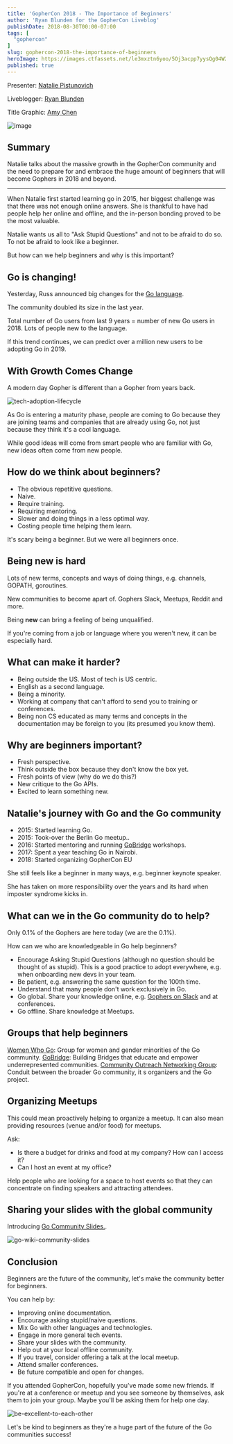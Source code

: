 ```yaml
---
title: 'GopherCon 2018 - The Importance of Beginners'
author: 'Ryan Blunden for the GopherCon Liveblog'
publishDate: 2018-08-30T00:00-07:00
tags: [
  "gophercon"
]
slug: gophercon-2018-the-importance-of-beginners
heroImage: https://images.ctfassets.net/le3mxztn6yoo/5Oj3acpp7yysQg04W2AW4A/a93d79c10ad903d3902f6b6d8707973a/mechanic-tire-2.jpg
published: true
---
```


Presenter: [Natalie Pistunovich](https://www.gophercon.com/agenda/speakers/279058)

Liveblogger: [Ryan Blunden](https://twitter.com/ryan_blunden)

Title Graphic: [Amy Chen](https://twitter.com/TheAmyCode)

![image](https://user-images.githubusercontent.com/1646931/44930091-13eb3b80-ad12-11e8-96a3-41edbab494ee.png)

## Summary

Natalie talks about the massive growth in the GopherCon community and the need to prepare for and embrace the huge amount of beginners that will become Gophers in 2018 and beyond.

---

When Natalie first started learning go in 2015, her biggest challenge was that there was not enough online answers. She is thankful to have had people help her online and offline, and the in-person bonding proved to be the most valuable.

Natalie wants us all to "Ask Stupid Questions" and not to be afraid to do so. To not be afraid to look like a beginner.

But how can we help beginners and why is this important?

## Go is changing!

Yesterday, Russ announced big changes for the [Go language](https://blog.golang.org/go2draft).

The community doubled its size in the last year.

Total number of Go users from last 9 years = number of new Go users in 2018. Lots of people new to the language.

If this trend continues, we can predict over a million new users to be adopting Go in 2019.

## With Growth Comes Change

A modern day Gopher is different than a Gopher from years back.

![tech-adoption-lifecycle](https://user-images.githubusercontent.com/133014/44869068-804a3a00-ac41-11e8-8860-428b7af24af4.jpg)

As Go is entering a maturity phase, people are coming to Go because they are joining teams and companies that are already using Go, not just because they think it's a cool language.

While good ideas will come from smart people who are familiar with Go, new ideas often come from new people.

## How do we think about beginners?

 - The obvious repetitive questions.
 - Naive.
 - Require training.
 - Requiring mentoring.
 - Slower and doing things in a less optimal way.
 - Costing people time helping them learn.

It's scary being a beginner. But we were all beginners once.

## Being new is hard

Lots of new terms, concepts and ways of doing things, e.g. channels, GOPATH, goroutines.

New communities to become apart of. Gophers Slack, Meetups, Reddit and more.

Being **new** can bring a feeling of being unqualified.

If you're coming from a job or language where you weren't new, it can be especially hard.

## What can make it harder?

 - Being outside the US. Most of tech is US centric.
 - English as a second language.
 - Being a minority.
 - Working at company that can't afford to send you to training or conferences.
 - Being non CS educated as many terms and concepts in the documentation may be foreign to you (its presumed you know them).

## Why are beginners important?

 - Fresh perspective.
 - Think outside the box because they don't know the box yet.
 - Fresh points of view (why do we do this?)
 - New critique to the Go APIs.
 - Excited to learn something new.

## Natalie's journey with Go and the Go community

 - 2015: Started learning Go.
 - 2015: Took-over the Berlin Go meetup..
 - 2016: Started mentoring and running [GoBridge](https://golangbridge.org/) workshops.
 - 2017: Spent a year teaching Go in Nairobi.
 - 2018: Started organizing GopherCon EU

She still feels like a beginner in many ways, e.g. beginner keynote speaker.

She has taken on more responsibility over the years and its hard when imposter syndrome kicks in.

## What can we in the Go community do to help?

Only 0.1% of the Gophers are here today (we are the 0.1%).

How can we who are knowledgeable in Go help beginners?

 - Encourage Asking Stupid Questions (although no question should be thought of as stupid). This is a good practice to adopt everywhere, e.g. when onboarding new devs in your team.
 - Be patient, e.g. answering the same question for the 100th time.
 - Understand that many people don't work exclusively in Go.
 - Go global. Share your knowledge online, e.g. [Gophers on Slack](https://invite.slack.golangbridge.org/) and at conferences.
 - Go offline. Share knowledge at Meetups.

## Groups that help beginners

[Women Who Go](https://www.womenwhogo.org/): Group for women and gender minorities of the Go community.
[GoBridge](https://golangbridge.org/): Building Bridges that educate and empower underrepresented communities.
[Community Outreach Networking Group](https://blog.golang.org/community-outreach-working-group): Conduit between the broader Go community, it  s organizers and the Go project.

## Organizing Meetups

This could mean proactively helping to organize a meetup. It can also mean providing resources (venue and/or food) for meetups.

Ask:

 - Is there a budget for drinks and food at my company? How can I access it?
 - Can I host an event at my office?

Help people who are looking for a space to host events so that they can concentrate on finding speakers and attracting attendees.

## Sharing your slides with the global community

Introducing [Go Community Slides.](https://github.com/golang/go/wiki/Go-Community-Slides).

![go-wiki-community-slides](https://user-images.githubusercontent.com/133014/44869098-8dffbf80-ac41-11e8-890d-d45e3f17bfab.jpg)

## Conclusion

Beginners are the future of the community, let's make the community better for beginners.

You can help by:

 - Improving online documentation.
 - Encourage asking stupid/naive questions.
 - Mix Go with other languages and technologies.
 - Engage in more general tech events.
 - Share your slides with the community.
 - Help out at your local offline community.
 - If you travel, consider offering a talk at the local meetup.
 - Attend smaller conferences.
 - Be future compatible and open for changes.

If you attended GopherCon, hopefully you've made some new friends. If you're at a conference or meetup and you see someone by themselves, ask them to join your group. Maybe you'll be asking them for help one day.

![be-excellent-to-each-other](https://user-images.githubusercontent.com/133014/44869143-a53ead00-ac41-11e8-806d-52be9d87d86a.jpg)

Let's be kind to beginners as they're a huge part of the future of the Go communities success!
